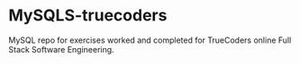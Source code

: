 # MySQLS-truecoders
MySQL repo for exercises worked and completed for TrueCoders online Full Stack Software Engineering.
